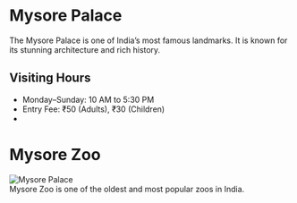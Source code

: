 # Mysore Palace  
The Mysore Palace is one of India’s most famous landmarks. It is known for its stunning architecture and rich history.  

## Visiting Hours  
- Monday–Sunday: 10 AM to 5:30 PM  
- Entry Fee: ₹50 (Adults), ₹30 (Children)
- 
# Mysore Zoo  
![Mysore Palace](../assets/images/palace.jpg)  
Mysore Zoo is one of the oldest and most popular zoos in India.
